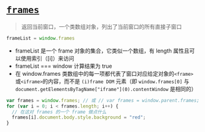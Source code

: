 # [`frames`](https://developer.mozilla.org/zh-CN/docs/Web/API/Window/frames)

> 返回当前窗口，一个类数组对象，列出了当前窗口的所有直接子窗口

```js
frameList = window.frames
```

- frameList 是一个 frame 对象的集合，它类似一个数组，有 length 属性且可以使用索引（[i]）来访问
- frameList === window 计算结果为 true
- 在 window.frames 类数组中的每一项都代表了窗口对应给定对象的`<frame>`或`<iframe>`的内容，而不是 `(i)frame DOM` 元素（即 `window.frames[0]` 与 `document.getElementsByTagName["iframe"](0).contentWindow` 是相同的）

```js
var frames = window.frames; // 或 // var frames = window.parent.frames;
for (var i = 0; i < frames.length; i++) {
  // 在这对 frames 的一个 frame 做点什么
  frames[i].document.body.style.background = "red";
}
```
